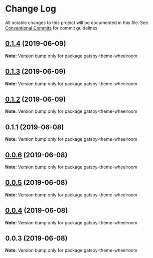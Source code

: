 # Change Log

All notable changes to this project will be documented in this file.
See [Conventional Commits](https://conventionalcommits.org) for commit guidelines.

## [0.1.4](https://github.com/jaccomeijer/wheelroom/compare/gatsby-theme-wheelroom@0.1.3...gatsby-theme-wheelroom@0.1.4) (2019-06-09)

**Note:** Version bump only for package gatsby-theme-wheelroom





## [0.1.3](https://github.com/jaccomeijer/wheelroom/compare/gatsby-theme-wheelroom@0.1.2...gatsby-theme-wheelroom@0.1.3) (2019-06-09)

**Note:** Version bump only for package gatsby-theme-wheelroom





## [0.1.2](https://github.com/jaccomeijer/wheelroom/compare/gatsby-theme-wheelroom@0.1.1...gatsby-theme-wheelroom@0.1.2) (2019-06-09)

**Note:** Version bump only for package gatsby-theme-wheelroom





## 0.1.1 (2019-06-08)

**Note:** Version bump only for package gatsby-theme-wheelroom





## [0.0.6](https://github.com/jaccomeijer/wheelroom/compare/gatsby-theme-wheelroom@0.0.5...gatsby-theme-wheelroom@0.0.6) (2019-06-08)

**Note:** Version bump only for package gatsby-theme-wheelroom





## [0.0.5](https://github.com/jaccomeijer/wheelroom/compare/gatsby-theme-wheelroom@0.0.4...gatsby-theme-wheelroom@0.0.5) (2019-06-08)

**Note:** Version bump only for package gatsby-theme-wheelroom





## [0.0.4](https://github.com/jaccomeijer/wheelroom/compare/gatsby-theme-wheelroom@0.0.3...gatsby-theme-wheelroom@0.0.4) (2019-06-08)

**Note:** Version bump only for package gatsby-theme-wheelroom





## 0.0.3 (2019-06-08)

**Note:** Version bump only for package gatsby-theme-wheelroom
